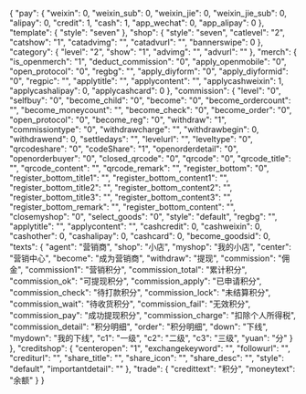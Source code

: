 {
    "pay": {
        "weixin": 0,
        "weixin_sub": 0,
        "weixin_jie": 0,
        "weixin_jie_sub": 0,
        "alipay": 0,
        "credit": 1,
        "cash": 1,
        "app_wechat": 0,
        "app_alipay": 0
    },
    "template": {
        "style": "seven"
    },
    "shop": {
        "style": "seven",
        "catlevel": "2",
        "catshow": "1",
        "catadvimg": "",
        "catadvurl": "",
        "bannerswipe": 0
    },
    "category": {
        "level": "2",
        "show": "1",
        "advimg": "",
        "advurl": ""
    },
    "merch": {
        "is_openmerch": "1",
        "deduct_commission": "0",
        "apply_openmobile": "0",
        "open_protocol": "0",
        "regbg": "",
        "apply_diyform": "0",
        "apply_diyformid": "0",
        "regpic": "",
        "applytitle": "",
        "applycontent": "",
        "applycashweixin": 1,
        "applycashalipay": 0,
        "applycashcard": 0
    },
    "commission": {
        "level": "0",
        "selfbuy": "0",
        "become_child": "0",
        "become": "0",
        "become_ordercount": "",
        "become_moneycount": "",
        "become_check": "0",
        "become_order": "0",
        "open_protocol": "0",
        "become_reg": "0",
        "withdraw": "1",
        "commissiontype": "0",
        "withdrawcharge": "",
        "withdrawbegin": 0,
        "withdrawend": 0,
        "settledays": "",
        "levelurl": "",
        "leveltype": "0",
        "qrcodeshare": "0",
        "codeShare": "1",
        "openorderdetail": "0",
        "openorderbuyer": "0",
        "closed_qrcode": "0",
        "qrcode": "0",
        "qrcode_title": "",
        "qrcode_content": "",
        "qrcode_remark": "",
        "register_bottom": "0",
        "register_bottom_title1": "",
        "register_bottom_content1": "",
        "register_bottom_title2": "",
        "register_bottom_content2": "",
        "register_bottom_title3": "",
        "register_bottom_content3": "",
        "register_bottom_remark": "",
        "register_bottom_content": "",
        "closemyshop": "0",
        "select_goods": "0",
        "style": "default",
        "regbg": "",
        "applytitle": "",
        "applycontent": "",
        "cashcredit": 0,
        "cashweixin": 0,
        "cashother": 0,
        "cashalipay": 0,
        "cashcard": 0,
        "become_goodsid": 0,
        "texts": {
            "agent": "营销商",
            "shop": "小店",
            "myshop": "我的小店",
            "center": "营销中心",
            "become": "成为营销商",
            "withdraw": "提现",
            "commission": "佣金",
            "commission1": "营销积分",
            "commission_total": "累计积分",
            "commission_ok": "可提现积分",
            "commission_apply": "已申请积分",
            "commission_check": "待打款积分",
            "commission_lock": "未结算积分",
            "commission_wait": "待收货积分",
            "commission_fail": "无效积分",
            "commission_pay": "成功提现积分",
            "commission_charge": "扣除个人所得税",
            "commission_detail": "积分明细",
            "order": "积分明细",
            "down": "下线",
            "mydown": "我的下线",
            "c1": "一级",
            "c2": "二级",
            "c3": "三级",
            "yuan": "分"
        }
    },
    "creditshop": {
        "centeropen": "1",
        "exchangekeyword": "",
        "followurl": "",
        "crediturl": "",
        "share_title": "",
        "share_icon": "",
        "share_desc": "",
        "style": "default",
        "importantdetail": ""
    },
    "trade": {
        "credittext": "积分",
        "moneytext": "余额"
    }
}